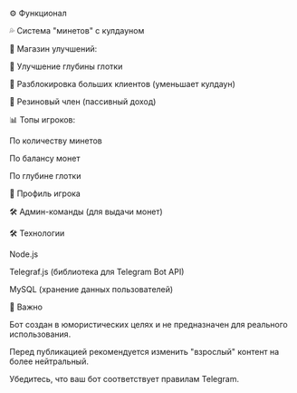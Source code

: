 
⚙️ Функционал

💦 Система "минетов" с кулдауном

🛒 Магазин улучшений:

🔼 Улучшение глубины глотки

🔽 Разблокировка больших клиентов (уменьшает кулдаун)

🍆 Резиновый член (пассивный доход)

📊 Топы игроков:

По количеству минетов

По балансу монет

По глубине глотки

👤 Профиль игрока

🛠 Админ-команды (для выдачи монет)

🛠 Технологии

Node.js

Telegraf.js (библиотека для Telegram Bot API)

MySQL (хранение данных пользователей)

📌 Важно

Бот создан в юмористических целях и не предназначен для реального использования.

Перед публикацией рекомендуется изменить "взрослый" контент на более нейтральный.

Убедитесь, что ваш бот соответствует правилам Telegram.
